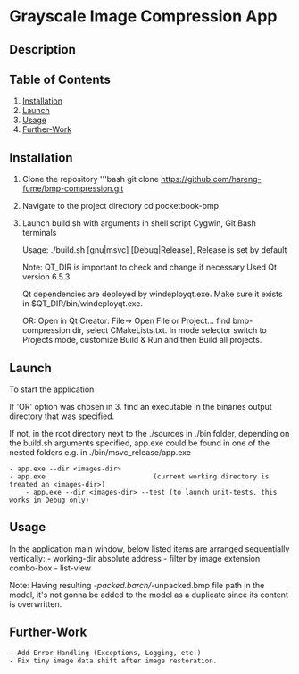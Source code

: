 # Grayscale Image Compression App

## Description

## Table of Contents
1. [Installation](#installation)
2. [Launch](#launch)
3. [Usage](#features)
4. [Further-Work](#further-work)

## Installation

1. Clone the repository
   '''bash
   git clone https://github.com/hareng-fume/bmp-compression.git

2. Navigate to the project directory
   cd pocketbook-bmp
   
3. Launch build.sh with arguments in shell script Cygwin, Git Bash terminals

   Usage: ./build.sh [gnu|msvc] [Debug|Release], Release is set by default

   Note: QT_DIR is important to check and change if necessary
         Used Qt version 6.5.3 
         
	 Qt dependencies are deployed by windeployqt.exe. Make sure it exists in $QT_DIR/bin/windeployqt.exe.

   OR:   Open in Qt Creator: File-> Open File or Project... find bmp-compression dir, select CMakeLists.txt.
         In mode selector switch to Projects mode, customize Build & Run and then Build all projects.

## Launch

   To start the application

   If 'OR' option was chosen in 3. find an executable in the binaries output directory that was specified.

   If not, in the root directory next to the ./sources in ./bin folder, depending on the build.sh arguments specified,
   app.exe could be found in one of the nested folders e.g. in ./bin/msvc_release/app.exe
  
	- app.exe --dir <images-dir>
	- app.exe                           (current working directory is treated an <images-dir>)
        - app.exe --dir <images-dir> --test (to launch unit-tests, this works in Debug only)

## Usage
   
   In the application main window, below listed items are arranged sequentially vertically:
	- working-dir absolute address
	- filter by image extension combo-box
	- list-view

   Note: Having resulting *-packed.barch/*-unpacked.bmp file path in the model, it's not gonna be added to the 
         model as a duplicate since its content is overwritten.
	 
## Further-Work

	- Add Error Handling (Exceptions, Logging, etc.)
	- Fix tiny image data shift after image restoration.
